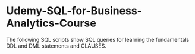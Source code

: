 # Udemy-SQL-for-Business-Analytics-Course
The following SQL scripts show SQL queries for learning the fundamentals DDL and DML statements  and CLAUSES.
